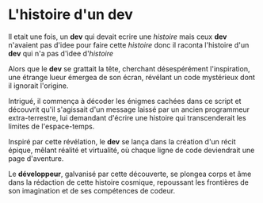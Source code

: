 # L'histoire d'un dev

Il etait une fois, un **dev** qui devait ecrire une *histoire*
mais ceux **dev** n'avaient pas d'idee pour faire cette *histoire*
donc il raconta l'histoire d'un **dev** qui n'a pas d'idee d'*histoire*

Alors que le **dev** se grattait la tête, cherchant désespérément l'inspiration, une étrange lueur émergea de son écran, révélant un code mystérieux dont il ignorait l'origine.

Intrigué, il commença à décoder les énigmes cachées dans ce script et découvrit qu'il s'agissait d'un message laissé par un ancien programmeur extra-terrestre, lui demandant d'écrire une histoire qui transcenderait les limites de l'espace-temps.

Inspiré par cette révélation, le **dev** se lança dans la création d'un récit épique, mêlant réalité et virtualité, où chaque ligne de code deviendrait une page d'aventure.

Le **développeur**, galvanisé par cette découverte, se plongea corps et âme dans la rédaction de cette histoire cosmique, repoussant les frontières de son imagination et de ses compétences de codeur. 